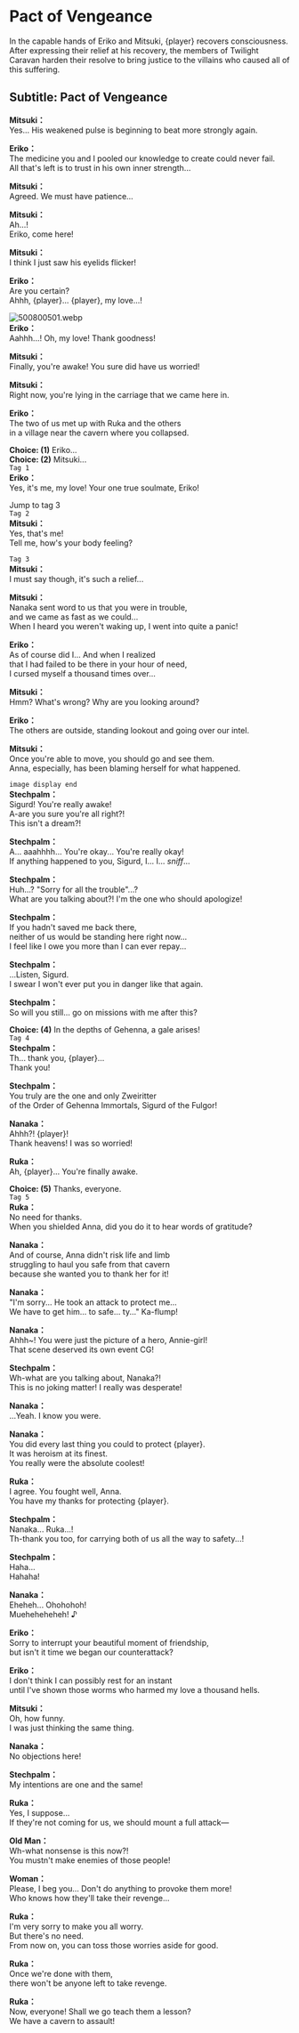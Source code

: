 # Pact of Vengeance
In the capable hands of Eriko and Mitsuki, {player} recovers consciousness. After expressing their relief at his recovery, the members of Twilight Caravan harden their resolve to bring justice to the villains who caused all of this suffering.
  
## Subtitle: Pact of Vengeance
  
**Mitsuki：**  
Yes... His weakened pulse is beginning to beat more strongly again.  
  
**Eriko：**  
The medicine you and I pooled our knowledge to create could never fail.  
All that's left is to trust in his own inner strength...  
  
**Mitsuki：**  
Agreed. We must have patience...  
  
**Mitsuki：**  
Ah...!  
 Eriko, come here!  
  
**Mitsuki：**  
I think I just saw his eyelids flicker!  
  
**Eriko：**  
Are you certain?  
Ahhh, {player}... {player}, my love...!  
  
![500800501.webp](https://redive.estertion.win/card/story/500800501.webp)  
**Eriko：**  
Aahhh...! Oh, my love! Thank goodness!  
  
**Mitsuki：**  
Finally, you're awake! You sure did have us worried!  
  
**Mitsuki：**  
Right now, you're lying in the carriage that we came here in.  
  
**Eriko：**  
The two of us met up with Ruka and the others  
in a village near the cavern where you collapsed.  
  
**Choice: (1)**  Eriko...  
**Choice: (2)**  Mitsuki...  
`Tag 1`  
**Eriko：**  
Yes, it's me, my love! Your one true soulmate, Eriko!  
  
Jump to tag 3  
`Tag 2`  
**Mitsuki：**  
Yes, that's me!  
 Tell me, how's your body feeling?  
  
`Tag 3`  
**Mitsuki：**  
I must say though, it's such a relief...  
  
**Mitsuki：**  
Nanaka sent word to us that you were in trouble,  
and we came as fast as we could...  
When I heard you weren't waking up, I went into quite a panic!  
  
**Eriko：**  
As of course did I... And when I realized  
that I had failed to be there in your hour of need,  
I cursed myself a thousand times over...  
  
**Mitsuki：**  
Hmm? What's wrong? Why are you looking around?  
  
**Eriko：**  
The others are outside, standing lookout and going over our intel.  
  
**Mitsuki：**  
Once you're able to move, you should go and see them.  
Anna, especially, has been blaming herself for what happened.  
  
`image display end`  
**Stechpalm：**  
Sigurd! You're really awake!  
A-are you sure you're all right?!  
 This isn't a dream?!  
  
**Stechpalm：**  
A... aaahhhh... You're okay... You're really okay!  
If anything happened to you, Sigurd, I... I... *sniff*...  
  
**Stechpalm：**  
Huh...? \"Sorry for all the trouble\"...?  
What are you talking about?! I'm the one who should apologize!  
  
**Stechpalm：**  
If you hadn't saved me back there,  
neither of us would be standing here right now...  
I feel like I owe you more than I can ever repay...  
  
**Stechpalm：**  
...Listen, Sigurd.  
I swear I won't ever put you in danger like that again.  
  
**Stechpalm：**  
So will you still... go on missions with me after this?  
  
**Choice: (4)**  In the depths of Gehenna, a gale arises!  
`Tag 4`  
**Stechpalm：**  
Th... thank you, {player}...  
 Thank you!  
  
**Stechpalm：**  
You truly are the one and only Zweiritter  
of the Order of Gehenna Immortals, Sigurd of the Fulgor!  
  
**Nanaka：**  
Ahhh?! {player}!  
Thank heavens! I was so worried!  
  
**Ruka：**  
Ah, {player}... You're finally awake.  
  
**Choice: (5)**  Thanks, everyone.  
`Tag 5`  
**Ruka：**  
No need for thanks.  
When you shielded Anna, did you do it to hear words of gratitude?  
  
**Nanaka：**  
And of course, Anna didn't risk life and limb  
struggling to haul you safe from that cavern  
because she wanted you to thank her for it!  
  
**Nanaka：**  
\"I'm sorry... He took an attack to protect me...  
We have to get him... to safe... ty...\" Ka-flump!  
  
**Nanaka：**  
Ahhh~! You were just the picture of a hero, Annie-girl!  
That scene deserved its own event CG!  
  
**Stechpalm：**  
Wh-what are you talking about, Nanaka?!  
This is no joking matter! I really was desperate!  
  
**Nanaka：**  
...Yeah. I know you were.  
  
**Nanaka：**  
You did every last thing you could to protect {player}.  
It was heroism at its finest.  
You really were the absolute coolest!  
  
**Ruka：**  
I agree. You fought well, Anna.  
You have my thanks for protecting {player}.  
  
**Stechpalm：**  
Nanaka... Ruka...!  
Th-thank you too, for carrying both of us all the way to safety...!  
  
**Stechpalm：**  
Haha...  
 Hahaha!  
  
**Nanaka：**  
Eheheh... Ohohohoh!  
Mueheheheheh! ♪  
  
**Eriko：**  
Sorry to interrupt your beautiful moment of friendship,  
but isn't it time we began our counterattack?  
  
**Eriko：**  
I don't think I can possibly rest for an instant  
until I've shown those worms who harmed my love a thousand hells.  
  
**Mitsuki：**  
Oh, how funny.  
 I was just thinking the same thing.  
  
**Nanaka：**  
No objections here!  
  
**Stechpalm：**  
My intentions are one and the same!  
  
**Ruka：**  
Yes, I suppose...  
If they're not coming for us, we should mount a full attack—  
  
**Old Man：**  
Wh-what nonsense is this now?!  
You mustn't make enemies of those people!  
  
**Woman：**  
Please, I beg you... Don't do anything to provoke them more!  
Who knows how they'll take their revenge...  
  
**Ruka：**  
I'm very sorry to make you all worry.  
 But there's no need.  
From now on, you can toss those worries aside for good.  
  
**Ruka：**  
Once we're done with them,  
there won't be anyone left to take revenge.  
  
**Ruka：**  
Now, everyone! Shall we go teach them a lesson?  
We have a cavern to assault!  
